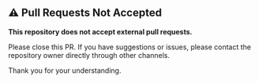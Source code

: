 <!-- 
PULL REQUESTS ARE NOT ACCEPTED FOR THIS REPOSITORY

This repository does not accept pull requests at this time.
Please close this pull request.

For any questions or concerns, please contact the repository owner directly.
-->

## ⚠️ Pull Requests Not Accepted

**This repository does not accept external pull requests.**

Please close this PR. If you have suggestions or issues, please contact the repository owner directly through other channels.

Thank you for your understanding.

